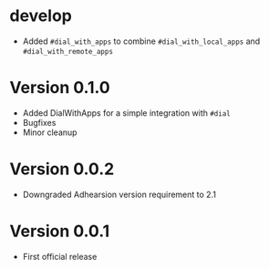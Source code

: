 # develop
  * Added `#dial_with_apps` to combine `#dial_with_local_apps` and `#dial_with_remote_apps`

# Version 0.1.0
  * Added DialWithApps for a simple integration with `#dial`
  * Bugfixes
  * Minor cleanup

# Version 0.0.2
  * Downgraded Adhearsion version requirement to 2.1

# Version 0.0.1
  * First official release
